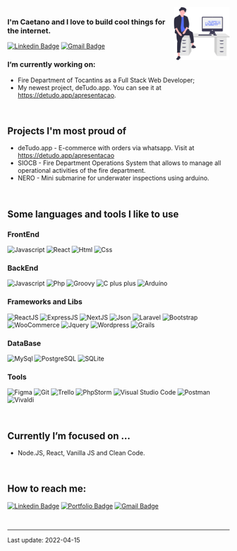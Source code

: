 <img width="25%" align="right" alt="Github" src="https://github.com/caetanoburjack/caetanoburjack/blob/master/icons/undraw_feeling_proud_qne1.svg" />

### I'm Caetano and I love to build cool things for the internet.

[![Linkedin Badge](https://img.shields.io/badge/LinkedIn-0077B5?style=for-the-badge&logo=linkedin&logoColor=white)](https://www.linkedin.com/in/caetanoburjack)
[![Gmail Badge](https://img.shields.io/badge/Gmail-D14836?style=for-the-badge&logo=gmail&logoColor=white)](mailto:caetano.burjack@gmail.com)
&nbsp;
&nbsp;
&nbsp;

### I’m currently working on:
- Fire Department of Tocantins as a Full Stack Web Developer;
- My newest project, deTudo.app. You can see it at https://detudo.app/apresentacao.

&nbsp;
&nbsp;

## Projects I'm most proud of
- deTudo.app - E-commerce with orders via whatsapp. Visit at https://detudo.app/apresentacao
- SIOCB - Fire Department Operations System that allows to manage all operational activities of the fire department.
- NERO - Mini submarine for underwater inspections using arduino.

&nbsp;
&nbsp;

## Some languages and tools I like to use

### FrontEnd
<img src="https://img.shields.io/badge/JavaScript-F7DF1E?style=for-the-badge&logo=javascript&logoColor=black" alt="Javascript"> <img src="https://img.shields.io/badge/React-20232A?style=for-the-badge&logo=react&logoColor=61DAFB&color=black" alt="React">
<img src="https://img.shields.io/badge/HTML-239120?style=for-the-badge&logo=html5&logoColor=white&color=F25221" alt="Html">
<img src="https://img.shields.io/badge/CSS-239120?&style=for-the-badge&logo=css3&logoColor=white&color=244AD9" alt="Css">

### BackEnd
<img src="https://img.shields.io/badge/JavaScript-F7DF1E?style=for-the-badge&logo=javascript&logoColor=black" alt="Javascript"> <img src="https://img.shields.io/badge/PHP-777BB4?style=for-the-badge&logo=php&logoColor=white" alt="Php">
<img src="https://img.shields.io/badge/Groovy-20232A?style=for-the-badge&logo=apachegroovy&logoColor=white&color=5C94B3" alt="Groovy">
<img src="https://img.shields.io/badge/C%2B%2B-00599C?style=for-the-badge&logo=c%2B%2B&logoColor=white" alt="C plus plus">
<img src="https://img.shields.io/badge/Node.js-43853D?style=for-the-badge&logo=node.js&logoColor=white" alt="Arduíno">

### Frameworks and Libs
<img src="https://img.shields.io/badge/React.js-20232A?style=for-the-badge&logo=react&logoColor=61DAFB&color=black" alt="ReactJS"> <img src="https://img.shields.io/badge/Express.js-404D59?style=for-the-badge&logo=node.js&logoColor=white" alt="ExpressJS">
<img src="https://img.shields.io/badge/Next.js-404D59?style=for-the-badge&logo=next.js&logoColor=white&color=black" alt="NextJS">
<img src="https://img.shields.io/badge/Json-404D59?style=for-the-badge&logo=json&logoColor=black&color=EBD13A" alt="Json">
<img src="https://img.shields.io/badge/Laravel-FF2D20?style=for-the-badge&logo=laravel&logoColor=white" alt="Laravel">
<img src="https://img.shields.io/badge/Bootstrap-20232A?style=for-the-badge&logo=bootstrap&logoColor=white&color=734EA9" alt="Bootstrap">
<img src="https://img.shields.io/badge/WooCommerce-20232A?style=for-the-badge&logo=woo&logoColor=935788&color=white" alt="WooCommerce">
<img src="https://img.shields.io/badge/jQuery-0769AD?style=for-the-badge&logo=jquery&logoColor=white" alt="Jquery">
<img src="https://img.shields.io/badge/Wordpress-20232A?style=for-the-badge&logo=wordpress&logoColor=white&color=206F93" alt="Wordpress">
<img src="https://img.shields.io/badge/Grails-20232A?style=for-the-badge&logo=apachegroovy&logoColor=white&color=4D8201" alt="Grails">

### DataBase
<img src="https://img.shields.io/badge/MySQL-00000F?style=for-the-badge&logo=mysql&logoColor=white" alt="MySql"> <img src="https://img.shields.io/badge/PostgreSQL-316192?style=for-the-badge&logo=postgresql&logoColor=white" alt="PostgreSQL">
<img src="https://img.shields.io/badge/SQLite-07405E?style=for-the-badge&logo=sqlite&logoColor=white" alt="SQLite">

### Tools
<img src="https://img.shields.io/badge/Figma-100000?style=for-the-badge&logo=figma&logoColor=white&color=E64A1C" alt="Figma"> <img src="https://img.shields.io/badge/GitHub-100000?style=for-the-badge&logo=github&logoColor=white" alt="Git">
<img src="https://img.shields.io/badge/Trello-100000?style=for-the-badge&logo=trello&logoColor=white&color=0179C0" alt="Trello">
<img src="https://img.shields.io/badge/PHPStorm-100000?style=for-the-badge&logo=phpstorm&logoColor=white&color=AA41E5" alt="PhpStorm">
<img src="https://img.shields.io/badge/VSCode-100000?style=for-the-badge&logo=visualstudio&logoColor=white&color=0872B1" alt="Visual Studio Code">
<img src="https://img.shields.io/badge/Postman-100000?style=for-the-badge&logo=postman&logoColor=white&color=F26634" alt="Postman">
<img src="https://img.shields.io/badge/Vivaldi-100000?style=for-the-badge&logo=vivaldi&logoColor=white&color=EF3939" alt="Vivaldi">



&nbsp;
&nbsp;

## Currently I’m focused on ...
- Node.JS, React, Vanilla JS and Clean Code.

&nbsp;
&nbsp;



## How to reach me:
[![Linkedin Badge](https://img.shields.io/badge/-LinkedIn-blue?style=flat-square&logo=Linkedin&logoColor=white&link=https://www.linkedin.com/in/caetanoburjack)](https://www.linkedin.com/in/caetanoburjack)
[![Portfolio Badge](https://img.shields.io/badge/-Portfolio-blue?style=flat-square&logo=google-chrome&logoColor=white&color=0A637E)](https://caetanoburjack.com)
[![Gmail Badge](https://img.shields.io/badge/-Gmail-Red?style=flat-square&logo=Gmail&logoColor=white&link=mailto:caetano.burjack@gmail.com)](mailto:caetano.burjack@gmail.com)

&nbsp;
&nbsp;

---
Last update: 2022-04-15
